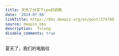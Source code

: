 ```yaml
---
title: 天热了分享下cpu的调教
date: '2024-07-06'
linkTitle: https://bbs.deepin.org/en/post/274780
source: deepin_bbs
description:  fslong 
disable_comments: true
---
```

夏天了，我们的电脑往
